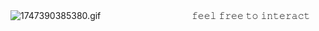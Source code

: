 ![1747390385380.gif](https://github.com/user-attachments/assets/27d7b924-42a6-47a4-bded-efd4754d4250)
ㅤㅤㅤㅤㅤㅤㅤㅤㅤㅤㅤ𝚏𝚎𝚎𝚕 𝚏𝚛𝚎𝚎 𝚝𝚘 𝚒𝚗𝚝𝚎𝚛𝚊𝚌𝚝